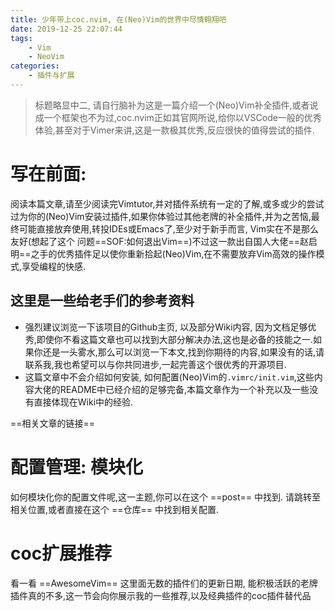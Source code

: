 ```yaml
---
title: 少年带上coc.nvim, 在(Neo)Vim的世界中尽情翱翔吧
date: 2019-12-25 22:07:44
tags: 
	- Vim
	- NeoVim
categories:
	- 插件与扩展
---
```




> 标题略显中二, 请自行脑补为这是一篇介绍一个(Neo)Vim补全插件,或者说成一个框架也不为过,coc.nvim正如其官网所说,给你以VSCode一般的优秀体验,甚至对于Vimer来讲,这是一款极其优秀,反应很快的值得尝试的插件.

# 写在前面:

阅读本篇文章,请至少阅读完Vimtutor,并对插件系统有一定的了解,或多或少的尝试过为你的(Neo)Vim安装过插件,如果你体验过其他老牌的补全插件,并为之苦恼,最终可能直接放弃使用,转投IDEs或Emacs了,至少对于新手而言, Vim实在不是那么友好(想起了这个 问题==SOF:如何退出Vim==)不过这一款出自国人大佬==赵启明==之手的优秀插件足以使你重新拾起(Neo)Vim,在不需要放弃Vim高效的操作模式,享受编程的快感.

## 这里是一些给老手们的参考资料

- 强烈建议浏览一下该项目的Github主页, 以及部分Wiki内容, 因为文档足够优秀,即使你不看这篇文章也可以找到大部分解决办法,这也是必备的技能之一.如果你还是一头雾水,那么可以浏览一下本文,找到你期待的内容,如果没有的话,请联系我,我也希望可以与你共同进步,一起完善这个很优秀的开源项目.
- 这篇文章中不会介绍如何安装, 如何配置(Neo)Vim的`.vimrc/init.vim`,这些内容大佬的README中已经介绍的足够完备,本篇文章作为一个补充以及一些没有直接体现在Wiki中的经验.

==相关文章的链接==

# 配置管理: 模块化

如何模块化你的配置文件呢,这一主题,你可以在这个 ==post== 中找到. 请跳转至相关位置,或者直接在这个 ==仓库== 中找到相关配置.

# coc扩展推荐

看一看 ==AwesomeVim== 这里面无数的插件们的更新日期, 能积极活跃的老牌插件真的不多,这一节会向你展示我的一些推荐,以及经典插件的coc插件替代品